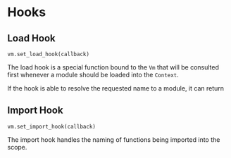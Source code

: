 # Hooks

## Load Hook

`vm.set_load_hook(callback)`

The load hook is a special function bound to the `Vm` that will be consulted first whenever a module should be loaded into the `Context`.

If the hook is able to resolve the requested name to a module, it can return 

## Import Hook

`vm.set_import_hook(callback)`

The import hook handles the naming of functions being imported into the scope.
